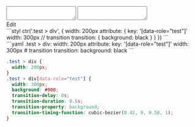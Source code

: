 <div data-size="280" class="code-cont" data-example="transition">
    <div class="code">
        <div class="code-wrap">
            <textarea id="stylus"></textarea>
            <textarea id="css"></textarea>
            <div class="edit-code">
                <span>Edit</span>
            </div>
        </div>
    </div>
</div>


<div data-size="280" data-examples="stylus"></div>
```styl
ctr('.test > div', {
  width: 200px
  attribute: {
    key: '[data-role="test"]'
    width: 300px
    // transition
    transition: {
      background: black
    }
  }
})
```

<div data-size="280" data-examples="yaml"></div>
```yaml
.test > div:
  width: 200px
  attribute:
    key: '[data-role="test"]'
    width: 300px
    # transition
    transition:
      background: black
```

```css
.test > div {
  width: 200px;
}
.test > div[data-role="test"] {
  width: 300px;
  background: #000;
  transition-delay: 0s;
  transition-duration: 0.5s;
  transition-property: background;
  transition-timing-function: cubic-bezier(0.42, 0, 0.58, 1);
}
```
<div class="cf"></div>
